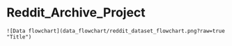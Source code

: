 # Reddit_Archive_Project

```
![Data flowchart](data_flowchart/reddit_dataset_flowchart.png?raw=true "Title")
```
